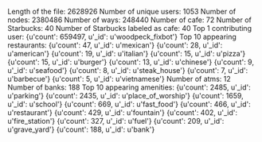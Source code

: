 Length of the file:  2628926
Number of unique users:  1053
Number of nodes:  2380486
Number of ways:  248440
Number of cafe:  72
Number of Starbucks:  40
Number of Starbucks labeled as cafe:  40
Top 1 contributing user: 
{u'count': 659497, u'_id': u'woodpeck_fixbot'}
Top 10 appearing restaurants: 
{u'count': 47, u'_id': u'mexican'}
{u'count': 28, u'_id': u'american'}
{u'count': 19, u'_id': u'italian'}
{u'count': 15, u'_id': u'pizza'}
{u'count': 15, u'_id': u'burger'}
{u'count': 13, u'_id': u'chinese'}
{u'count': 9, u'_id': u'seafood'}
{u'count': 8, u'_id': u'steak_house'}
{u'count': 7, u'_id': u'barbecue'}
{u'count': 5, u'_id': u'vietnamese'}
Number of atms:  12
Number of banks:  188
Top 10 appearing amenities: 
{u'count': 2485, u'_id': u'parking'}
{u'count': 2435, u'_id': u'place_of_worship'}
{u'count': 1659, u'_id': u'school'}
{u'count': 669, u'_id': u'fast_food'}
{u'count': 466, u'_id': u'restaurant'}
{u'count': 429, u'_id': u'fountain'}
{u'count': 402, u'_id': u'fire_station'}
{u'count': 327, u'_id': u'fuel'}
{u'count': 209, u'_id': u'grave_yard'}
{u'count': 188, u'_id': u'bank'}
